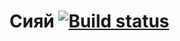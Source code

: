 # Сияй [![Build status](https://ci.appveyor.com/api/projects/status/1wqu74wghpadd897?svg=true)](https://ci.appveyor.com/project/Logerr23/autodz3-z1)